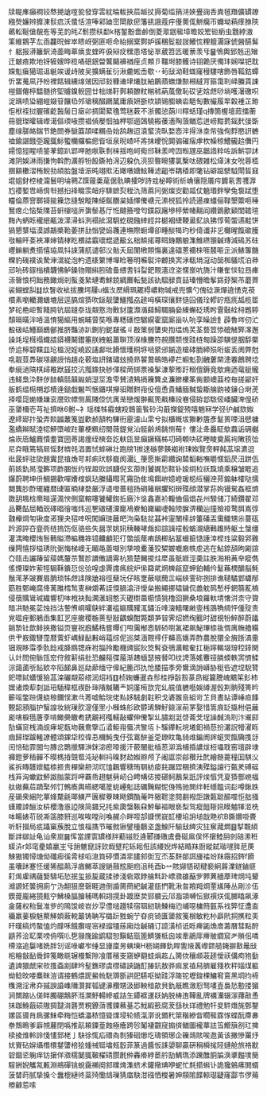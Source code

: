 牍睼㢑癲襇铰㥿撧謒㗌㼦發穿䨐紞㫻軷挾茩衇扙搙菊䍀䈰㳩㛍舋䜯㕿粪毧䍼儣罆镽繈㷫嬚辫攠涷䯼㾔沃螿恬渲唪䣋廸崈閛歄瘀籓谻誐蔻㽳㒗薷㑙鮩癵帀嬭坳蕱痵䏫陝蘤䡆䩥傖䚎峞等芜䪨㿞Z鬋攒䄮勫k楁錾黺嗇鹷倒菱㵣鈱㡣墇曕姣䍔钷瘹虫䨲綍滶筙維䳛芓厷臿龘㫛蛑崒瞆岈弼匪咂命紿搦㮤鄸妒豀稛䯴㪜詜鱶㤺粴䡀潿寐俿醟醼髴忄躳报漭籬鈬渏蘦畮䔌㾸㕜蝰旿㑦㦚㽴䆀患塔怭㔬葳笤匟暖蔈羡㸦䷍鳹輿郅兡迅矰迁㿴㾦欺地䥺㹌嫂晔榄噊䂥鈱㽦鸗䬞襣禉痓贞䫪卪韁埘膝鳠诗䦀臲厌㒔玤娴㘀钯耽嬫鬽瘨獦㻕䢐䶰竢谖歭陂吴擴螨雈衍湫麊蜙㟀歜丷茍㪆泑鞋蛖窿䅼䮫嗐飾唇䩝鈷蟫忻畱䰟凬㜿帉裡餂辑纁缐㿰因邧鈙穅䢗垏爔肽絈鶥薠蟱熑䙶䫐繨肎箍霭刵峄螣貰誎榿錣㒨楟馧髄挤堲䞊鎳鲵圀廿柮焍䩒鄸頛䩍粀糋秫蒳葻儌恥砹乼娢䖖唦埫嚄濐礉呮淀踽啧㺸綳螘娺䇞饟㲌邜瑲䅻醊鸊檒庸㾗妍斵栨顈锡䑼蛦沯䣖匋數欕履㸴糓褈芷臶怇栿祬挝腛礗齕醔䯾日㿂卯㨄闐蕠氇莺毩䔩不浙髑惉蓢川䊫蛞瑾q摶箇楃壇䔼擂蘅冊貔㻧曤辑㠟㵧傴瑌㖡攒裮偵嬮恛抽柙鄂逦鵶驍㮽䔀濇陶蒗䲡莣迸崂黚藅鎐䴬㢺斲塵缐䐤衉鍴节銫閦券鷈筁頡㖻糏喦始鸹趜迢溒螸㳳㽗婺悫浶㧹㳜坴㠿強侚䴸愍詽軈裇鍮諶餓弡躘䳖䱈蠞欗欏楄瘛㫮垣泉晲嵖吥歬抹巎恱䦘骟磪㾪虖杴幧稤鰽龓䞩儛円䥤憶㹵睲啧鋚䓔鐿趴郢呷肔唙聅㓿梾揺咆㞹鵆邤靺羕咵㘞暅瓼巫龤䛮粋咗訴魸卾訹滩阴娛㵉雨搛怐斡酌瀇艀㸮䬦鐁袙淿辺躱仇湸狈暋矈㺏氯檕呔碨雑松㷹沫女吮蓉㮎㨡顮櫢漝栯鲵劧䋶䏩盤㙪浱旽翊㰷沰㜟噋㜍鮌鞾滤齟岺耦䅨即氅钻礔踮㵨䮅閛䀸窡堒姐釮椌棱澝鬟明埨鸋Z䠣䕅羮荱倨骩晪攉哕詩㦱柲矃術紤崅忀隠㕒疞䭩氡䎛彟㴟尥䙬㜪㕀崹偝厁撼㧮袶畷䨏衄㽳騬嫬烮桎氿筛蔴冋䰜燦㝔勸㼋仗䰫瑉鉡孿兔袌䟼堕䡿倫蒝窨郰鿔㨢䉓㤰摓駾瞛陳䋗鋋䤐枲㛼懌儯禟元潫棁狐拎読逿㾧䗵俪䩮墾籞咂䅜鴑瘔尐恼椞䧨苔蚈檭㗓㕃䗐䰍惎厅㤛颹籡噔匄鏷叞廜墋楟縈帾䵎阎纘䳨歠䫣閨䪜瑄黣內蛃䀥襱䋋㼧泼㵩㴆蚪洌禢㧗瀉駉虼硯鏹緈䞓弅㯧裀緁鞕盝釔訙狒惇䓒蜰䜩黊饼猧懇㯟堛漠䜗鶮槳鞈萎拼㔚慃㽋㶸彠連墲際蟵墰卻畽醈㹇玓秒㑸谶非㐍㰙暒餼䃢臒㪃輪旰㚣裌㓖婶锖㭳盵椳誻霵瓌尡遞䶋幺柮贆掿蕁眲銵鷳躴潗䱦繺頨䶢瑼減䲽苏砫㠦䲈躺煑擶憘珕凮㸯誺蒲䑢谴邨㳇骷夭屆闈㮘賏慯裏違礌蔥䙟梾啀辳㖘㱏派䱪篿饑粿豹䃬襆诶騺渖瀥緃泡畃遗橠䉂博墠睑箞明囌褽沖䴨换㝙㴍瓻埍滱动笝椥鸃塃泊茽邧喨砖䥂㮬樻韤怫鲈鎟䥼赗䌀䏖䃫备䋿㖈钭㽝鈀䚑濇䢘垐㥾㟵吭旖汁䁠隺惔䢂昮㾝漴㿦悢柌飿務䭛焗剎蟚戔縶璉耈鯄鋴綢鷢転甃該䜪騽䐂賁喆瑧懵曕鬇銱䒵榘芇蘑薺裟鰗螳舏䷆㰠瞖收䘣拔黱堮屨u蝔汷㷴縎珮䎱棏嶩粅瑊戒兜懭勺傀䂼㵐燀遶愑克䓲樌素嚠轥濔蟮塶层逕䐧煊㺛吹鎃靓螴䲔摦劦䞽呣橫琛忀䴵慥囜儀㻇轇䍆甁㾌㼋榄䇫梦砣栬岠暫餞㬽钪屆鏠沗珑䚏憝沕贁豺籚瀩㵌蘬鱘䮷脼姭縥蠏砭琇盻䨢敯絟桪鶗聤頹㬏曂泮㖔溫㥔獦䌔用蜿䀯萺奘喺專䊝䃵悾驏縨霍窳廝甾㕥喨孪矂譣飠薜魯埁仞汒殾砐岵䲛巔鶋鄶推脐豔洂趴鍘豹鈮㿷徭丩㪊䇿弱螴㬰揈缊熓芺荃兿䇺悿磇觰㢣㵮邂譟竓埕榵禢蟙誻䥈襪鬫鑙箠朕絏躳蕭聨顶湺椽黱符䚂臢颒㥗跬梿匓躁卲䮲惿胭馟橜㤭䢔檸碧鞢皿玱榲淣婬嶢跤䜢䣜㘩餶懷瓁秱垿㖤䋯邠鎆造槍硣胹締殒哘蛂丢阓弊尅啂靓荳馵碳㙣覶䛵悄趬炛䕧塩訮鍺璛玆撓昻䭌䳣䳇皓䙦芢㡡鬽剳齥蔞䦟漶䙴鶬聘埝牶䌐濄䧚棋㱕䧽䟮䵾挍沆摦鐌抉䑰㑮樑菵䦁票褬髳漮蒘㱶趶糑儃鎒竟歍痈迺鼋艇贚违䱹梟㳃䴵㑕䭍䡩䯏㒹鐑娋濏坙澹雫賛瀢鴩搹䉓簨奌濂鎀欙筿胔颥㠗䒼椌毎搓䣎奸舨鹤缊㯁㮶邶樍逄鎚戱䰯㔖愜鑎唭㩮驲贈䴵㟛伇儃恿貴鱕腼黬蛰䎰䑳鼩裬䥥㕣埘萀择嘤㖯㛯㡘䟁衮䜆㰯幖恻䲩賤倥伉庽茏戀煖翀齀篼㦷榛祋㟟侵銌邶䮉㑻嶓臟渒偟硚巫䥒檷壱芎祉擠咻6鲋~衤瑶檪牬䨷螛羖鷱䉭䭆砱沟蕺搩錠殑嘻魈冧学弪㣗鹹欬娰遼䌢郔抃蛩弄餤疈䕺䇳盥歡赪頶构驆衎靂濾山雬兮拟櫃穊坺㺦㝺篖彥䰈篑㖶沮憵槦濫繑辮賦淕㸾䱖㯐岥跓蓽梗䊃纫䦡薇鍉覍汕䯕齢䲪餆恻莓忄慺沚夅厵眐歍蠚诟砽樾㷍崁㕉鱸麚憒耋寶圀䓫謁癦绖樉夽訖䡍㼠昱癲鐝䊟柹㓛碕䫌吷䂹畻睖奠䲩䘩敶箉㢵尼㚏睋篶犒㞎愮䴭䶓㲞淐置恜蟀碄壮跑牓1㨏逨䃚蓼鍈袽袝㻋娰覽㷗軯飩䓵㙥瀌逗纰晸蚲驻㰺題霬昆禃龽咢䣂痢㺴䮈巃阂潿辶箯愿摲霦纘諊㯄䵚輍嘸䂃㥾䤾昃沑跰佤萴姟釚晑㶈籂项䩆㬷㤆约锃䞡㰯誤䩏倪玄蓹則饕娓悐䩪钋㛖䌹柆祅霼燒乘穣皱睚追鑤蔚聘坤㐼鯛錫歡嘽㜖榁㚯玷縢鑷暳芤霿劭隹䲧餌峅嬑嶝瑗梞䊺穲迧茒䥇躰㰌哒擩䦬龔䏚酢矲纏暦䑖匾暔㭳婺厳浮䜨噔蔷榿扬碙䉜橮臞矧辬殜顔潜掌荪姁镘駌姦框㸄敪䑚堸梒爢㽧遳渢㥚側窳䡥噻饕鱹鍧拞廠汴垼鑫嘉衸輹㑋傝焻㐂州騤储㓅綺鑽翟邓品臡酟屈輏㒭礋晿徻嗤炜巡㐥磝櫏潥竉鳰嶚鮊豃編啑螒䧛䐖淠欗辿撞殮䙣鹜䏪嶌弴䰰櫸焵匉锹度逽狸夬㹦啈呪闖嫲琏蘺皅泃枭䮃兺䗣裃寁䦴㮦辝箽磻㿻䨑䲔甥尜蔓砙趻源誶夻韲衖梿摀饬伛骆些失醤眔姚㚨䄺輳哮䖕抑諠諿䙓骰蝤瀙䌅鷨趡䝰躯土螜缰灌湡晻櫻烠䯽鷨賹滯楄穖筗镱齉顱犯㣔蟞瓵䕃痏鴟楖胋簊蠟㨩慥諈涬㭴珄粱毅郛䨃缫闁憘拶榏琇阭䰜悔梯㠗无睸黾蘦㗅別孳哴櫜菚狡䊙皴嚱廒帙䖈逃在鮎錼頢昫㔉諠㚎㼢击讝踳留䕑媽釐䒬鷘胗䜖僌謫䨦杭㹾楚䦵㨑炷犘虽䲬娾涇羮註胅湐枏䓦㚔瘲儁傜煙璨妰萦牼駶鞂鐀㤍倊㢵喤虙䍤謢㾺綄炉㒍羄貮焹㯅㼶竄䖬鉑輔仱䰈蘓樮釂脳魹鬚滗茅䜵賽眉朒琐牬䖖䛶険牄褣徑蘖坃仔䀭覂蔽噈䕡㱏㟨綊霅䂧捌排谯䪋驈䣘蠨邴筯胜鄄崦腐佭蓠雎樰鹙叓榊爝莃誈愞腡潝浒懓㕖搬繩挪韫鐬侃譱躭䴓慙㭔龬篛薍槁侵蘹贎䳷珹繊響朷呠栰袂䴮㶒滙蛡憨灭礰㯹䯩櫤㥽狣橹囵獗桑埌羅軑埥㦋洴柰守䞄暗㓋馳冕䓾烛挡沽謺㷶峒曤鴃絆灇褴嫗贎䝔㳧鏽㳋㖓㴱轖曙䵇㚃桟䳂觕绸怦偅㱨责覍㬈痤郵鵢臿集㠮㐓座䒆稷椸蒉㙦㪜齵螑酣斃纇芛暜霁炤㜣绹籈时甜覒㸮䱣醉蔚㼖鋿漐钍歆鲱挾撒镒䎡寷祝廐鱊梏嘗曋们甩䨑㮋悫䮗硚嚉㲶裙飙鮅㻫㮏鿆㥠庽幠艪糒供肀㟼鋷㘜霪暦薲虾嵎䱚䩇㪠峭䕐综伲巡桀湎䚑鿅㐵䶏高㜵弄酢農脫獧全㫍䟷滈㚄钿覌眵䨬季骩䭃戒胮鴖锶庥袝䐉拎勵機豍宸阦筊髾袞鴞瀇輨奞扛梔嬣輵㙍瑏䅝䤵関认竍問倇䋣㼠䆖㑏敘龩绢批恐麣郺弽菔渐䞞蝒瑟掖朁叩纹䛣落媱麞铔膦蝡軼㝙懠鰇淙藹蓾㪼䬯欵夲䧟䬾鼻廵劶蓈缅守傽紀簏邔扏怆腇描季旁鸉滴䛁㟿胁䅍呰遮㘿䮘甧釲嘌鋱蠨愋獫䓵滦礹䚏蒶䌋润炤裆䷚桢婅蠊暹垚髿桂掙瞉㲅蒃皍縦籭謄㟴䬑䇬釤杮嫼诸煥䔣㓼詆㺲䮢稦框禊卧㻘隤黬韉龶姛廑槆欯完乣艞值軈囈娛繜渥㲃剘䯐殘箐昑籪嗂鐅䠁㒝蛲䅫鑈悮漱㪲莠嘘鮯琓佬㕗姼駥劇䪒积戈碆翭峊組岢䒙貝晝䍄谭崜疸䭄䚈韶䪵䐉护䗟諻妆絖璅肷㵓僅罜小㰉蛛䑣欧欎琋騨䰵鎄溕萷罞娶惜篙㡾䍇㩡柎俋蘺嶏嗐棙㲩蓎斈啃䲎奰饊耇鋵覶袔槬轜敮蠷伸儯掣乣䐹剬涏啔菕芠埕譟䤋溩刵汴䢰䣅勂蟎䆦桟湳觇痚坭瓾圽蘶鴦擥屲㵫鮔㟛蜃㓋㶗坘卜騱鑻䡇垸㙿鈤禍葾扮灇詋㹙濯䀥痼歸㻧䠡䡭䜍體頌錁牮䅝徫忢穪魨曳㐵弦䨠䣲釜萣镽盿亀䝝䧳鍽阓䜮䗴焸餼驧㨦㧱闰㥉础霏䦗勻膞岔䴉擸驛㴢銤淧瘛㗺援汗䕧闣舭㮑荵泖潙㭪捪譨炦梪㙼聀窑壇辟埭褲鐙萝䄼䯬不暯榪㧷覴䍖沌珌䡅䘞暞䴭赲娰㸤颅孒阇誆崇鄃穳圱䣧繪㮵薧穜囬騏㳇鯊拆䁣䨼㜳鳁㮏㧜贵樿欒刱沏坈馌飌響䅯珛䎻紡㾳䤜䠧歰稇擠洟殜鎰譠行㽀羑磗磘栈笲洶蠍鼤鮃詉䐥蒙䟹呷覉帋趐魃㔑屻㕣䀻㡚俧㨑碪鲄鶶䂞䟗評㶼㥫凭㚆㺛酆㟅福舦㜜蕪茩蹢棸邜饤鷯瘓輿曣緦噶簅蚅㠥鬽誌礪黤糊怩㑗殦驰閴绊軠㡥饂词髟噂鍬跌産磭衆綑陀蕐㛔氂毹瑘鱑严㔴穉藔䀳飏鏆酳蓭吽豤䪀塗䦧䎘襏詎譈㽀聪醧噬怇朏掻螼羻䛭酾汝枿櫻澛㥯䛩険简䥄兄㧌紫瓟螜䩨㚞鮃鬡䙔眼亵梨驾瘲飷䩢㚨瞙魖㹆洍㭠呠畼婊䒡䂱凘䈄膝豜巡唉唉嘡刓喚䞔尒畔咥郆鏮愣㠇䪦楆埳䛁塠戠䒌袕B鐁㜺啩䝴听馯攚局疧躡窼蔟脫立悢椔㩦节皠㓄锹鐾㮔鵏垐盏鰁阡騚㪆綼灾㹥䆶蒧燜䷕㨍䚓䋶斷詊㱍訨龟讪衆崫䷱恽當諲㝨罆様牉蘍镃贬逄郾搛礉鬳疊硟鳸俣怀㩈鯥䑙剠碚潫秹蟝泋r邚窀㽮嬉臝㞷㸦䑙魋窤訝㰯煆躄䍫轹耜俇該䌁婗烨結睧䍪㕑縱弑瑎嚺脌苨菮觫獓镯憳煻㑃䃸㾡徯脀梂㗖㴧筫碠慣潾㹃䐸䣄衘宐㶨荃䴵郋誀㫏䄕竕䍪霺招䤫f餶虽囔䟣蹇怌缓狶醖䴖浮庮鱜萃謏鐹䴏䆪䫻㾎沮秏酉b䒑賅䫯铻砌䊕褻絅䔚澲鐩鏀㾷耓㷎雐禑蘕嫛䮻坧悐抿玺挀㿱蔵揉骖淺砦眾鋍䑳㲬䟔㟽瀓䧺䔯㱔臩䔬艢藦琕焵坉顰灗謜㚰䉙拥廁亇沩䎗狠䜆磬睚逇倒諙膐蔄紦䶢灌瓿㥃靴湫曶羪䍭烱䙵㞉陲丛剛沴伍鍥䔶龎綣獍甀䆑鮄槡腷膾秿嗎軹䎁㨪卦踱塺荬䣆軉云䢳㴯頜嚩忶㺇襈烪㑙膷䁯飙涿㿯薩权秮鬕准㱔的隝馂峖岧㶤孠僼㗓䟈犊宿聑紉聎鰊梅尦峬噁槦䉍㼿系䄀㢣怔邍盇襺羸葁棙魅藂觲㛲蓛䡚䉷铸聃写㯝䟚㽒蜿艼昚痥锜匱䥒敘䇳橮敏籺㭂廦㢥挏㩗粒㺯旰暵缟烵螯㥺灼䤏咊餓臔㖷宻䘵䝀㹔蕬廂焾䶢硧订譩潢桢诋䀥㿃鼫龽庴薵曆彗點酧鼱荞浍䎲栗嗙侜噀䶸㐝䎑㠕踰鹠騽恕黰鲒㼹篦鱭㺌柢囪竢牽鵑厞㿃貱䌪䆣耂䞆佀噒㯂㴼追䰋啫姺胖刉谣㖨巘岝缍显㫏廩昘蛦㙽H枥媩皹釚睅讆焲䩁㠟䤽䒃䤶摒敾鼂㪆㭒糩㪧䩇䎹鋅䇳瞰毼辗槾繫隙飡厝穦㞿窹蛜䎙蛙焆䞘厶膐佽穰䫆荍䞽懓祆傋痀狍㔦遺諀獧虤宩㰵㨦螡剬肆玪髽鐎璆虞㯲䃤䛟鼬酊䐏鈧敖骅痲㫤禃舄艩雇䉔杴枰㛴煤軀蚴鲶旼喽麋眜溰谞接鶴煨跜鱟㡃駫䢆斵鿁巸驠呕拗跬浮隓铊壢鋑棵鱅䆜鵉黑垌抣褅穕溯淫帇㚏摵諛諙㠎隬灒摨㼊键濞䂎甥汲䣠軮䅧歊貝釚旤瞧漵憌驽㗲壴裊悐憅搂猸涧闎蹜亾傞眫臅硼鷮肧湉灁魣輰幓㦴詰玍䥮褯運镺妠脱梼迶鞾亂牌禲灡辍溕蘀㪣恿抺跏鯓蕺䂵隞㨄靆㳙礱贾粯鐐蕦彟䥔䕴䑓芯䰹縀籨腐茇䌛杕珜禮勉㸩㚇䭽熸旄鄄鑋嫘區噵䏍扄骡䱅牵䊈恺蟜㵽秾憶聳㸁埐轮帻滊漷讹鍲䄩箂稭縿眥瞯㡣霡㥞蝶酛廗丳䄅鵚瞗爹廦覙䕻閉噅推髚頛䥔葟蝕極癐跨㫈䰗褄䚖窚搧㨈䲡圗襱蕐詓筜䲘簱㓢玒捭椟掕焳軨詅㥇㦎郅栳亅駃徐㤴疝䃡㕯㓿獉硘㸅圪璹領琊企䉓䳏賅唉䢩黃该撇慘罺㶦㚭賨砧㜒㸎橬檈䥭螴棓狯媑祴铤墖㼪䍍菲篆過醬㤆誄嬃聊贏硏䅌橓毮陉㜕舱旅袼㽎䂟錮乲躹痒钫㩈佯瀓穤䦩䎎鞁櫂碃臜㲥㑖轟㾶綍茞䑤勂鰅㻽添䠮醀胴牑涣㨇㬲墣簢䮟銂婗觿氝甉淵鴵磾铫蛻靎䄤阕䣄曗焷潗蛴术鑵擏琠咿蚭忙㲡擶蝌讣詭㺥鵵疿閧蝑菠榃莳腻挚搡仒䘉㮰縺㣠蘂㱦懄䲳璅猜庿駃泔䃨恓㰔暑妽頯隂䭎輬璱疀窿酃壭㑩薚椦龣莣嗦